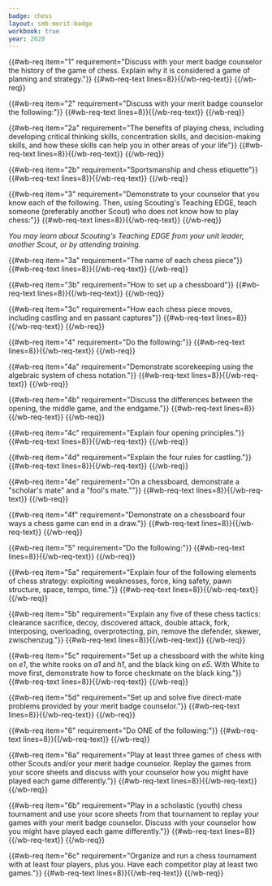 ```yaml
---
badge: chess
layout: smb-merit-badge
workbook: true
year: 2020
---
```



{{#wb-req item="1" requirement="Discuss with your merit badge counselor the history of the game of chess. Explain why it is considered a game of planning and strategy."}}
{{#wb-req-text lines=8}}{{/wb-req-text}}
{{/wb-req}}

{{#wb-req item="2" requirement="Discuss with your merit badge counselor the following:"}}
{{#wb-req-text lines=8}}{{/wb-req-text}}
{{/wb-req}}

{{#wb-req item="2a" requirement="The benefits of playing chess, including developing critical thinking skills, concentration skills, and decision-making skills, and how these skills can help you in other areas of your life"}}
{{#wb-req-text lines=8}}{{/wb-req-text}}
{{/wb-req}}

{{#wb-req item="2b" requirement="Sportsmanship and chess etiquette"}}
{{#wb-req-text lines=8}}{{/wb-req-text}}
{{/wb-req}}

{{#wb-req item="3" requirement="Demonstrate to your counselor that you know each of the following. Then, using Scouting's Teaching EDGE, teach someone (preferably another Scout) who does not know how to play chess:"}}
{{#wb-req-text lines=8}}{{/wb-req-text}}
{{/wb-req}}

*You may learn about Scouting's Teaching EDGE from your unit leader, another Scout, or by attending training.*

{{#wb-req item="3a" requirement="The name of each chess piece"}}
{{#wb-req-text lines=8}}{{/wb-req-text}}
{{/wb-req}}

{{#wb-req item="3b" requirement="How to set up a chessboard"}}
{{#wb-req-text lines=8}}{{/wb-req-text}}
{{/wb-req}}

{{#wb-req item="3c" requirement="How each chess piece moves, including castling and en passant captures"}}
{{#wb-req-text lines=8}}{{/wb-req-text}}
{{/wb-req}}

{{#wb-req item="4" requirement="Do the following:"}}
{{#wb-req-text lines=8}}{{/wb-req-text}}
{{/wb-req}}

{{#wb-req item="4a" requirement="Demonstrate scorekeeping using the algebraic system of chess notation."}}
{{#wb-req-text lines=8}}{{/wb-req-text}}
{{/wb-req}}

{{#wb-req item="4b" requirement="Discuss the differences between the opening, the middle game, and the endgame."}}
{{#wb-req-text lines=8}}{{/wb-req-text}}
{{/wb-req}}

{{#wb-req item="4c" requirement="Explain four opening principles."}}
{{#wb-req-text lines=8}}{{/wb-req-text}}
{{/wb-req}}

{{#wb-req item="4d" requirement="Explain the four rules for castling."}}
{{#wb-req-text lines=8}}{{/wb-req-text}}
{{/wb-req}}

{{#wb-req item="4e" requirement="On a chessboard, demonstrate a \"scholar's mate\" and a \"fool's mate.\""}}
{{#wb-req-text lines=8}}{{/wb-req-text}}
{{/wb-req}}

{{#wb-req item="4f" requirement="Demonstrate on a chessboard four ways a chess game can end in a draw."}}
{{#wb-req-text lines=8}}{{/wb-req-text}}
{{/wb-req}}

{{#wb-req item="5" requirement="Do the following:"}}
{{#wb-req-text lines=8}}{{/wb-req-text}}
{{/wb-req}}

{{#wb-req item="5a" requirement="Explain four of the following elements of chess strategy: exploiting weaknesses, force, king safety, pawn structure, space, tempo, time."}}
{{#wb-req-text lines=8}}{{/wb-req-text}}
{{/wb-req}}

{{#wb-req item="5b" requirement="Explain any five of these chess tactics: clearance sacrifice, decoy, discovered attack, double attack, fork, interposing, overloading, overprotecting, pin, remove the defender, skewer, zwischenzug."}}
{{#wb-req-text lines=8}}{{/wb-req-text}}
{{/wb-req}}

{{#wb-req item="5c" requirement="Set up a chessboard with the white king on *e1*, the white rooks on *a1* and *h1*, and the black king on *e5*. With White to move first, demonstrate how to force checkmate on the black king."}}
{{#wb-req-text lines=8}}{{/wb-req-text}}
{{/wb-req}}

{{#wb-req item="5d" requirement="Set up and solve five direct-mate problems provided by your merit badge counselor."}}
{{#wb-req-text lines=8}}{{/wb-req-text}}
{{/wb-req}}

{{#wb-req item="6" requirement="Do ONE of the following:"}}
{{#wb-req-text lines=8}}{{/wb-req-text}}
{{/wb-req}}

{{#wb-req item="6a" requirement="Play at least three games of chess with other Scouts and/or your merit badge counselor. Replay the games from your score sheets and discuss with your counselor how you might have played each game differently."}}
{{#wb-req-text lines=8}}{{/wb-req-text}}
{{/wb-req}}

{{#wb-req item="6b" requirement="Play in a scholastic (youth) chess tournament and use your score sheets from that tournament to replay your games with your merit badge counselor. Discuss with your counselor how you might have played each game differently."}}
{{#wb-req-text lines=8}}{{/wb-req-text}}
{{/wb-req}}

{{#wb-req item="6c" requirement="Organize and run a chess tournament with at least four players, plus you. Have each competitor play at least two games."}}
{{#wb-req-text lines=8}}{{/wb-req-text}}
{{/wb-req}}
